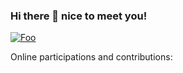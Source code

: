 ### Hi there 👋 nice to meet you!

[![Foo](https://t4.ftcdn.net/jpg/01/01/97/41/240_F_101974188_JmL9UeRv9Vr5Xgy2mLYDy0p1cCKvixes.jpg)]()

Online participations and contributions:
</br>[](github.com/Zelirian)
</br>[](bitbucket.org/d_tedesco/)
</br>[](bitbucket.org/TestER666/)
</br>[](mql5.com/en/users/e.dantes)
</br>[](codegrepper.com/profile/davide-tedesco)
</br>[](codingame.com/profile/4f590ab05c0e893e003fd72cea68a8fc9372783)

<!--
**Zelirian/Zelirian** is a ✨ _special_ ✨ repository because its `README.md` (this file) appears on your GitHub profile.

Here are some ideas to get you started:

- 🔭 I’m currently working on ...
- 🌱 I’m currently learning ...
- 👯 I’m looking to collaborate on ...
- 🤔 I’m looking for help with ...
- 💬 Ask me about ...
- 📫 How to reach me: ...
- 😄 Pronouns: ...
- ⚡ Fun fact: ...
-->
